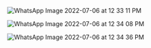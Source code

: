 ![WhatsApp Image 2022-07-06 at 12 33 11 PM](https://user-images.githubusercontent.com/83465484/177489763-0b86c869-adce-4834-bc97-6d3b77a7191c.jpeg)


![WhatsApp Image 2022-07-06 at 12 34 08 PM](https://user-images.githubusercontent.com/83465484/177489822-6446c6f9-4c42-4b12-b242-e9963044666a.jpeg)



![WhatsApp Image 2022-07-06 at 12 34 36 PM](https://user-images.githubusercontent.com/83465484/177489882-937baf09-f439-4634-82f5-079cd227696a.jpeg)
